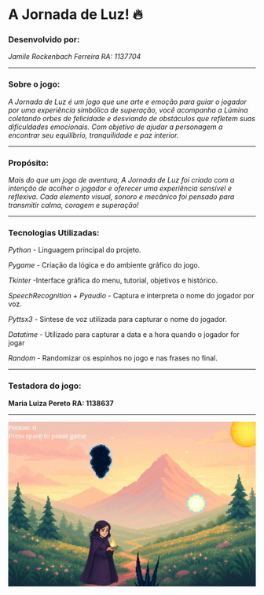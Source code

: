 # A Jornada de Luz! 🔥

### Desenvolvido por:
*Jamile Rockenbach Ferreira* 
*RA: 1137704*

---

### Sobre o jogo:
*A Jornada de Luz é um jogo que une arte e emoção para guiar o jogador por uma experiência simbólica de superação, você acompanha a Lúmina coletando orbes de felicidade e desviando de obstáculos que refletem suas dificuldades emocionais. Com objetivo de ajudar a personagem a encontrar seu equilíbrio, tranquilidade e paz interior.*

---

### Propósito:
*Mais do que um jogo de aventura, A Jornada de Luz foi criado com a intenção de acolher o jogador e oferecer uma experiência sensível e reflexiva. Cada elemento visual, sonoro e mecânico foi pensado para transmitir calma, coragem e superação!*

---

### Tecnologias Utilizadas:
*Python* - Linguagem principal do projeto.

*Pygame* - Criação da lógica e do ambiente gráfico do jogo. 

*Tkinter* -Interface gráfica do menu, tutorial, objetivos e histórico.

*SpeechRecognition + Pyaudio* - Captura e interpreta o nome do jogador por voz.

*Pyttsx3* - Sintese de voz utilizada para capturar o nome do jogador.

*Datatime* - Utilizado para capturar a data e a hora quando o jogador for jogar

*Random* - Randomizar os espinhos no jogo e nas frases no final.

---

### Testadora do jogo:
**Maria Luiza Pereto** **RA: 1138637** 

---

![Game A Jornada de Luz](recursos/gameplay.jpeg)
